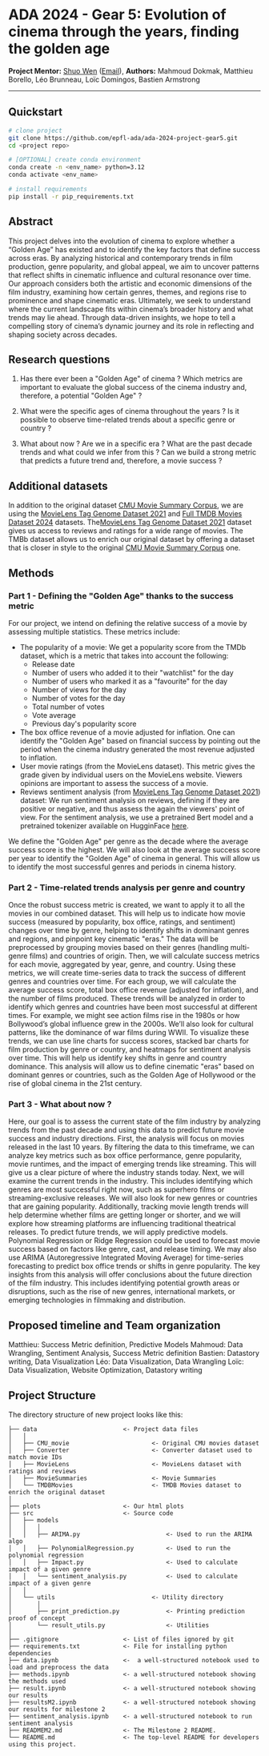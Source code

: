 # ADA 2024 - Gear 5: Evolution of cinema through the years, finding the golden age

**Project Mentor:** [Shuo Wen](http://personnes.epfl.ch/shuo.wen) ([Email](shuo.wen@epfl.ch)),
**Authors:** Mahmoud Dokmak, Matthieu Borello, Léo Brunneau, Loïc Domingos, Bastien Armstrong


<hr style="clear:both">



## Quickstart

```bash
# clone project
git clone https://github.com/epfl-ada/ada-2024-project-gear5.git
cd <project repo>

# [OPTIONAL] create conda environment
conda create -n <env_name> python=3.12
conda activate <env_name>

# install requirements
pip install -r pip_requirements.txt
```

## Abstract

This project delves into the evolution of cinema to explore whether a “Golden Age” has existed and to identify the key factors that define success across eras. By analyzing historical and contemporary trends in film production, genre popularity, and global appeal, we aim to uncover patterns that reflect shifts in cinematic influence and cultural resonance over time. Our approach considers both the artistic and economic dimensions of the film industry, examining how certain genres, themes, and regions rise to prominence and shape cinematic eras. Ultimately, we seek to understand where the current landscape fits within cinema’s broader history and what trends may lie ahead. Through data-driven insights, we hope to tell a compelling story of cinema’s dynamic journey and its role in reflecting and shaping society across decades.

## Research questions

1. Has there ever been a "Golden Age" of cinema ? Which metrics are important to evaluate the global success of the cinema industry and, therefore, a potential "Golden Age" ?

2. What were the specific ages of cinema throughout the years ? Is it possible to observe time-related trends about a specific genre or country ?

3. What about now ? Are we in a specific era ? What are the past decade trends and what could we infer from this ? Can we build a strong metric that predicts a future trend and, therefore, a movie success ?

## Additional datasets
In addition to the original dataset [CMU Movie Summary Corpus](http://www.cs.cmu.edu/~ark/personas/), we are using the [MovieLens Tag Genome Dataset 2021](https://grouplens.org/datasets/movielens/)  and [Full TMDB Movies Dataset 2024](https://www.kaggle.com/datasets/asaniczka/tmdb-movies-dataset-2023-930k-movies/data) datasets.
The[MovieLens Tag Genome Dataset 2021](https://grouplens.org/datasets/movielens/) dataset gives us access to reviews and ratings for a wide range of movies.
The TMBb dataset allows us to enrich our original dataset by offering a dataset that is closer in style to the original [CMU Movie Summary Corpus](http://www.cs.cmu.edu/~ark/personas/) one.

## Methods

### Part 1 - Defining the "Golden Age" thanks to the success metric

For our project, we intend on defining the relative success of a movie by assessing multiple statistics. These metrics include:

- The popularity of a movie: We get a popularity score from the TMDb dataset, which is a metric that takes into account the following:
  - Release date
  - Number of users who added it to their "watchlist" for the day
  - Number of users who marked it as a "favourite" for the day
  - Number of views for the day
  - Number of votes for the day
  - Total number of votes
  - Vote average
  - Previous day's popularity score
- The box office revenue of a movie adjusted for inflation. One can identify the "Golden Age" based on financial success by pointing out the period when the cinema industry generated the most revenue adjusted to inflation.
- User movie ratings (from the MovieLens dataset). This metric gives the grade given by individual users on the MovieLens website. Viewers opinions are important to assess the success of a movie.
- Reviews sentiment analysis (from [MovieLens Tag Genome Dataset 2021](https://grouplens.org/datasets/movielens/)) dataset: We run sentiment analysis on reviews, defining if they are positive or negative, and thus assess the again the viewers' point of view. For the sentiment analysis, we use a pretrained Bert model and a pretrained tokenizer available on HugginFace [here](https://huggingface.co/distilbert/distilbert-base-uncased-finetuned-sst-2-english).

We define the "Golden Age" per genre as the decade where the average success score is the highest. We will also look at the average success score per year to identify the "Golden Age" of cinema in general. This will allow us to identify the most successful genres and periods in cinema history.

### Part 2 - Time-related trends analysis per genre and country

Once the robust success metric is created, we want to apply it to all the movies in our combined dataset. This will help us to indicate how movie success (measured by popularity, box office, ratings, and sentiment) changes over time by genre, helping to identify shifts in dominant genres and regions, and pinpoint key cinematic "eras."
The data will be preprocessed by grouping movies based on their genres (handling multi-genre films) and countries of origin. Then, we will calculate success metrics for each movie, aggregated by year, genre, and country.
Using these metrics, we will create time-series data to track the success of different genres and countries over time. For each group, we will calculate the average success score, total box office revenue (adjusted for inflation), and the number of films produced.
These trends will be analyzed in order to identify which genres and countries have been most successful at different times. For example, we might see action films rise in the 1980s or how Bollywood’s global influence grew in the 2000s. We’ll also look for cultural patterns, like the dominance of war films during WWII.
To visualize these trends, we can use line charts for success scores, stacked bar charts for film production by genre or country, and heatmaps for sentiment analysis over time. This will help us identify key shifts in genre and country dominance.
This analysis will allow us to define cinematic "eras" based on dominant genres or countries, such as the Golden Age of Hollywood or the rise of global cinema in the 21st century.

### Part 3 - What about now ?

Here, our goal is to assess the current state of the film industry by analyzing trends from the past decade and using this data to predict future movie success and industry directions.
First, the analysis will focus on movies released in the last 10 years. By filtering the data to this timeframe, we can analyze key metrics such as box office performance, genre popularity, movie runtimes, and the impact of emerging trends like streaming. This will give us a clear picture of where the industry stands today.
Next, we will examine the current trends in the industry. This includes identifying which genres are most successful right now, such as superhero films or streaming-exclusive releases. We will also look for new genres or countries that are gaining popularity. Additionally, tracking movie length trends will help determine whether films are getting longer or shorter, and we will explore how streaming platforms are influencing traditional theatrical releases.
To predict future trends, we will apply predictive models. Polynomial Regression or Ridge Regression could be used to forecast movie success based on factors like genre, cast, and release timing. We may also use ARIMA (Autoregressive Integrated Moving Average) for time-series forecasting to predict box office trends or shifts in genre popularity.
The key insights from this analysis will offer conclusions about the future direction of the film industry. This includes identifying potential growth areas or disruptions, such as the rise of new genres, international markets, or emerging technologies in filmmaking and distribution.

## Proposed timeline and Team organization

Matthieu: Success Metric definition, Predictive Models
Mahmoud: Data Wrangling, Sentiment Analysis, Success Metric definition
Bastien: Datastory writing, Data Visualization
Léo: Data Visualization, Data Wrangling
Loïc: Data Visualization, Website Optimization, Datastory writing

## Project Structure

The directory structure of new project looks like this:

```text
├── data                        <- Project data files
│   │
│   ├── CMU_movie                       <- Original CMU movies dataset
│   ├── Converter                       <- Converter dataset used to match movie IDs
│   ├── MovieLens                       <- MovieLens dataset with ratings and reviews
│   ├── MovieSummaries                  <- Movie Summaries
│   └── TMDBMovies                      <- TMDB Movies dataset to enrich the original dataset
│
├── plots                       <- Our html plots
├── src                         <- Source code
│   ├── models    
│   │   │
│   │   ├── ARIMA.py                        <- Used to run the ARIMA algo
│   │   ├── PolynomialRegression.py         <- Used to run the polynomial regression 
│   │   ├── Impact.py                       <- Used to calculate impact of a given genre
│   │   └── sentiment_analysis.py           <- Used to calculate impact of a given genre
│   │  
│   └── utils                           <- Utility directory
│       │
│       ├── print_prediction.py             <- Printing prediction proof of concept
│       └── result_utils.py                 <- Utilities
│
├── .gitignore                  <- List of files ignored by git
├── requirements.txt            <- File for installing python dependencies
├── data.ipynb                  <-  a well-structured notebook used to load and preprocess the data
├── methods.ipynb               <- a well-structured notebook showing the methods used
├── result.ipynb                <- a well-structured notebook showing our results
├── resultsM2.ipynb             <- a well-structured notebook showing our results for milestone 2
├── sentiment_analysis.ipynb    <- a well-structured notebook to run sentiment analysis
├── READMEM2.md                 <- The Milestone 2 README.
└── README.md                   <- The top-level README for developers using this project.

```
